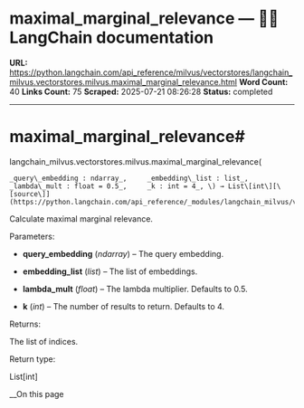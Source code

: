 # maximal_marginal_relevance — 🦜🔗 LangChain  documentation

**URL:** https://python.langchain.com/api_reference/milvus/vectorstores/langchain_milvus.vectorstores.milvus.maximal_marginal_relevance.html
**Word Count:** 40
**Links Count:** 75
**Scraped:** 2025-07-21 08:26:28
**Status:** completed

---

# maximal\_marginal\_relevance\#

langchain\_milvus.vectorstores.milvus.maximal\_marginal\_relevance\(

    _query\_embedding : ndarray_,     _embedding\_list : list_,     _lambda\_mult : float = 0.5_,     _k : int = 4_, \) → List\[int\][\[source\]](https://python.langchain.com/api_reference/_modules/langchain_milvus/vectorstores/milvus.html#maximal_marginal_relevance)\#     

Calculate maximal marginal relevance.

Parameters:     

  * **query\_embedding** \(_ndarray_\) – The query embedding.

  * **embedding\_list** \(_list_\) – The list of embeddings.

  * **lambda\_mult** \(_float_\) – The lambda multiplier. Defaults to 0.5.

  * **k** \(_int_\) – The number of results to return. Defaults to 4.

Returns:     

The list of indices.

Return type:     

List\[int\]

__On this page